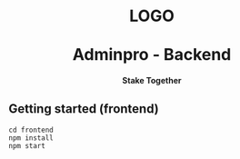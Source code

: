 <h1 align="center">
  <br>
  LOGO
  <br><br>
  Adminpro - Backend
  <br>
</h1>
<h4 align="center">Stake Together</h4>


## Getting started (frontend)

```
cd frontend
npm install
npm start
```
